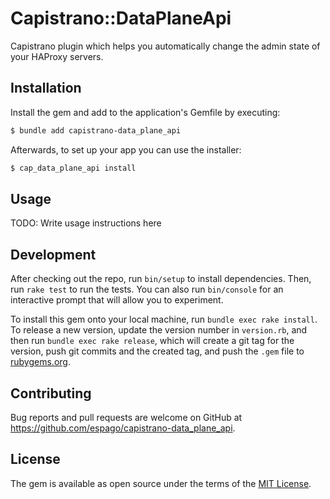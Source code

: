 # Capistrano::DataPlaneApi

Capistrano plugin which helps you automatically change the admin state of your HAProxy servers.

## Installation

Install the gem and add to the application's Gemfile by executing:

```sh
$ bundle add capistrano-data_plane_api
```

Afterwards, to set up your app you can use the installer:

```sh
$ cap_data_plane_api install
```

## Usage

TODO: Write usage instructions here

## Development

After checking out the repo, run `bin/setup` to install dependencies. Then, run `rake test` to run the tests. You can also run `bin/console` for an interactive prompt that will allow you to experiment.

To install this gem onto your local machine, run `bundle exec rake install`. To release a new version, update the version number in `version.rb`, and then run `bundle exec rake release`, which will create a git tag for the version, push git commits and the created tag, and push the `.gem` file to [rubygems.org](https://rubygems.org).

## Contributing

Bug reports and pull requests are welcome on GitHub at https://github.com/espago/capistrano-data_plane_api.

## License

The gem is available as open source under the terms of the [MIT License](https://opensource.org/licenses/MIT).
